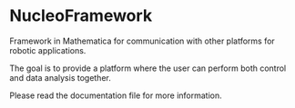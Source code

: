 # NucleoFramework
Framework in Mathematica for communication with other platforms for robotic applications.

The goal is to provide a platform where the user can perform both control and data analysis together.

Please read the documentation file for more information.
